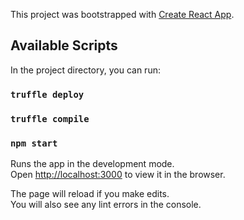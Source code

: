 This project was bootstrapped with [Create React App](https://github.com/facebook/create-react-app).

## Available Scripts

In the project directory, you can run:

### `truffle deploy`

### `truffle compile`

### `npm start`

Runs the app in the development mode.<br>
Open [http://localhost:3000](http://localhost:3000) to view it in the browser.

The page will reload if you make edits.<br>
You will also see any lint errors in the console.
